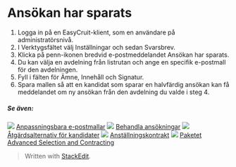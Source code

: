
# Ansökan har sparats

1.  Logga in på en EasyCruit-klient, som en användare på administratörsnivå.
2.  I  Verktygsfältet  välj  Inställningar  och sedan  Svarsbrev.
3.  Klicka på penn-ikonen bredvid  e-postmeddelandet Ansökan har sparats.
4.  Du kan välja en avdelning från listrutan och ange en specifik e-postmall för den avdelningen.
5.  Fyll i fälten för  Ämne,  Innehåll  och  Signatur.
6.  Spara mallen så att en kandidat som sparar en halvfärdig ansökan kan få meddelandet om ny ansökan från den avdelning du valde i steg 4.

##### Se även:

![](https://ci6.googleusercontent.com/proxy/-22dcnzbmvcvXC1qchy37X8HqOnNdtVQdmbUT6hxKRWKcyRxuLMETprSllOz-gcmI3U7kiFm9tHNq8oqYLIlqurrO4c=s0-d-e1-ft#http://../Resources/Images/icon-document-link.png)  [Anpassningsbara e-postmallar](https://www.google.com/url?q=http://customizable_email_templates.htm&source=gmail-html&ust=1636097982984000&usg=AFQjCNEiSWP9rj82HhsiXC6e0s6_YjNZEQ)
![](https://ci6.googleusercontent.com/proxy/-22dcnzbmvcvXC1qchy37X8HqOnNdtVQdmbUT6hxKRWKcyRxuLMETprSllOz-gcmI3U7kiFm9tHNq8oqYLIlqurrO4c=s0-d-e1-ft#http://../Resources/Images/icon-document-link.png)  [Behandla ansökningar](https://www.google.com/url?q=http://processing_applications.htm&source=gmail-html&ust=1636097982984000&usg=AFQjCNFLDNI0LAaGcmuMu5Lwnd1W5ESHgg)
![](https://ci6.googleusercontent.com/proxy/-22dcnzbmvcvXC1qchy37X8HqOnNdtVQdmbUT6hxKRWKcyRxuLMETprSllOz-gcmI3U7kiFm9tHNq8oqYLIlqurrO4c=s0-d-e1-ft#http://../Resources/Images/icon-document-link.png)  [Åtgärdsalternativ för kandidater](https://www.google.com/url?q=http://applicant_progress_options.htm&source=gmail-html&ust=1636097982984000&usg=AFQjCNHygln6qIDGHm-Dc6hPOvJy3CPbCA)
![](https://ci6.googleusercontent.com/proxy/-22dcnzbmvcvXC1qchy37X8HqOnNdtVQdmbUT6hxKRWKcyRxuLMETprSllOz-gcmI3U7kiFm9tHNq8oqYLIlqurrO4c=s0-d-e1-ft#http://../Resources/Images/icon-document-link.png)  [Anställningskontrakt](https://www.google.com/url?q=http://employment_contacts.htm&source=gmail-html&ust=1636097982984000&usg=AFQjCNH4w01NX1OgS6VV8qF4k3XiV3-YNg)
![](https://ci6.googleusercontent.com/proxy/-22dcnzbmvcvXC1qchy37X8HqOnNdtVQdmbUT6hxKRWKcyRxuLMETprSllOz-gcmI3U7kiFm9tHNq8oqYLIlqurrO4c=s0-d-e1-ft#http://../Resources/Images/icon-document-link.png)  [Paketet Advanced Selection and Contracting](https://www.google.com/url?q=http://advanced_selection_and_contraction_pack.htm&source=gmail-html&ust=1636097982984000&usg=AFQjCNFvdW3iWvSjMWSxjRwKya0KK9aB6w)


> Written with [StackEdit](https://stackedit.io/).
<!--stackedit_data:
eyJoaXN0b3J5IjpbNzc3Mzg3NzU5XX0=
-->
